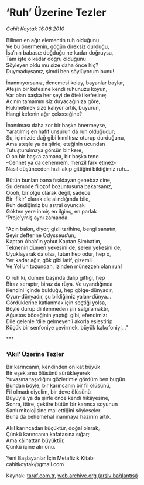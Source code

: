 # ‘Ruh’ Üzerine Tezler

*Cahit Koytak 16.08.2010*

<div class="yazi"><p>Bilinen en ağır elementin ruh olduğunu <br/>Ve bu önermenin, göğün direksiz durduğu,<br/>İsa’nın babasız doğduğu ne kadar doğruysa, <br/>Tam işte o kadar doğru olduğunu  <br/>Söyleyen oldu mu size daha önce hiç? <br/>Duymadıysanız, şimdi ben söylüyorum bunu!</p>
<p>İnanmıyorsanız, denemesi kolay, bayanlar baylar,<br/>Ateşin bir kefesine kendi ruhunuzu koyun,<br/>Var olan başka her şeyi de öteki kefesine;<br/>Acının tamamını siz duyacağınıza göre,<br/>Hükmetmek size kalıyor artık, buyurun,<br/>Hangi kefenin ağır çekeceğine?</p>
<p>İnanılması daha zor bir başka önermeyse, <br/>Yaratılmış en hafif unsurun da ruh olduğudur; <br/>Şu, içimizde dağ gibi kımıltısız oturup durduğunu,<br/>Ama ateşle ya da şiirle, eteğinin ucundan <br/>Tutuşturulmaya görsün bir kere, <br/>O an bir başka zamana, bir başka tene<br/>–Cennet ya da cehennem, menzil fark etmez-<br/>Nasıl düşünceden hızlı akıp gittiğini bildiğimiz ruh...</p>
<p>Bütün bunları bana fısıldayan çenebaz cine,<br/>Şu demode filozof bozuntusuna bakarsanız,<br/>Oooh, bir olgu olarak değil, sadece <br/>Bir ‘fikir’ olarak ele alındığında bile,<br/>Ruh dediğimiz bu astral oyuncak <br/>Gökten yere inmiş en ilginç, en parlak <br/>‘Proje’ymiş aynı zamanda.</p>
<p>“Açın bakın, diyor, gizli tarihine, bengi sanatın,<br/>Seyir defterine Odysseus’un, <br/>Kaptan Ahab’ın yahut Kaptan Simbat’ın,<br/>Teknenin dümen yekesini de, seren yekesini de,<br/>Uyuklayarak da olsa, tutan hep odur, hep o,<br/>Yer kadar ağır, gök gibi latif, gizemli <br/>Ve Yol’un tozundan, izinden münezzeh olan ruh!</p>
<p>O ruh ki, dümen başında dalıp gittiği, hep <br/>Biraz seraptır, biraz da rüya. Ve uyandığında <br/>Kendini içinde bulduğu, hep gölge-dünyadır, <br/>Oyun-dünyadır, şu bildiğimiz yalan-dünya...<br/>Gördüklerine katlanmak için seçtiği yolsa,<br/>Böyle durup dinlenmeden şiir salgılamaktır,<br/>Ağustos böceğinin yaptığı gibi, efendimiz:<br/>Dile gelenle ‘dile gelmeyen’i akorla eşleştirip<br/>Küçük bir senfoniye çevirmek, büyük kakofoniyi...”</p>
<p>***</p>
<h3>‘Akıl’ Üzerine Tezler</h3>
<p>Bir karıncanın, kendinden on kat büyük<br/>Bir eşek arısı ölüsünü sürükleyerek<br/>Yuvasına taşıdığını gözlerimle gördüm ben bugün.<br/>Bundan böyle, bir karıncanın bir fil ölüsünü,<br/>Fil olmadı diyelim, bir deve ölüsünü <br/>Büyüyle ya da şiirle önce kendi hikâyesine,<br/>Sonra, ittire, çektire bütün bir karınca soyunun <br/>Şanlı mitolojisine mal ettiğini söyleseler<br/>Buna da behemehal inanmaya hazırım artık.</p>
<p>Akıl karıncadan küçüktür, doğal olarak,<br/>Çünkü karıncanın kafatasına sığar;<br/>Ama kâinattan büyüktür, <br/>Çünkü içine alır onu. </p>
<p>Yeni Başlayanlar İçin Metafizik Kitabı<br/>cahitkoytak@gmail.com<br/></p></div>

Kaynak: [taraf.com.tr](http://www.taraf.com.tr:80/cahit-koytak/makale-ruh-uzerine-tezler.htm), [web.archive.org (arşiv bağlantısı)](http://web.archive.org/web/20100817163137/http://www.taraf.com.tr:80/cahit-koytak/makale-ruh-uzerine-tezler.htm)
